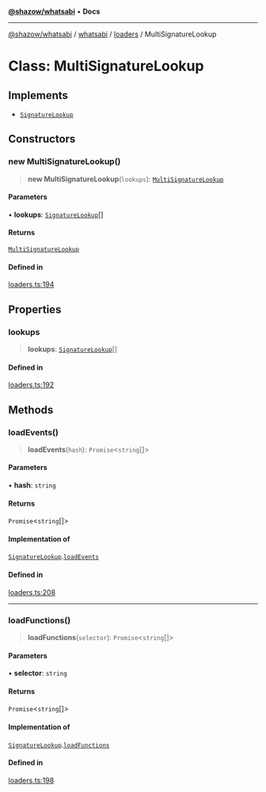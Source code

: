 [**@shazow/whatsabi**](../../../../../README.md) • **Docs**

***

[@shazow/whatsabi](../../../../../globals.md) / [whatsabi](../../../README.md) / [loaders](../README.md) / MultiSignatureLookup

# Class: MultiSignatureLookup

## Implements

- [`SignatureLookup`](../interfaces/SignatureLookup.md)

## Constructors

### new MultiSignatureLookup()

> **new MultiSignatureLookup**(`lookups`): [`MultiSignatureLookup`](MultiSignatureLookup.md)

#### Parameters

• **lookups**: [`SignatureLookup`](../interfaces/SignatureLookup.md)[]

#### Returns

[`MultiSignatureLookup`](MultiSignatureLookup.md)

#### Defined in

[loaders.ts:194](https://github.com/shazow/whatsabi/blob/main/src/loaders.ts#L194)

## Properties

### lookups

> **lookups**: [`SignatureLookup`](../interfaces/SignatureLookup.md)[]

#### Defined in

[loaders.ts:192](https://github.com/shazow/whatsabi/blob/main/src/loaders.ts#L192)

## Methods

### loadEvents()

> **loadEvents**(`hash`): `Promise`\<`string`[]\>

#### Parameters

• **hash**: `string`

#### Returns

`Promise`\<`string`[]\>

#### Implementation of

[`SignatureLookup`](../interfaces/SignatureLookup.md).[`loadEvents`](../interfaces/SignatureLookup.md#loadevents)

#### Defined in

[loaders.ts:208](https://github.com/shazow/whatsabi/blob/main/src/loaders.ts#L208)

***

### loadFunctions()

> **loadFunctions**(`selector`): `Promise`\<`string`[]\>

#### Parameters

• **selector**: `string`

#### Returns

`Promise`\<`string`[]\>

#### Implementation of

[`SignatureLookup`](../interfaces/SignatureLookup.md).[`loadFunctions`](../interfaces/SignatureLookup.md#loadfunctions)

#### Defined in

[loaders.ts:198](https://github.com/shazow/whatsabi/blob/main/src/loaders.ts#L198)
